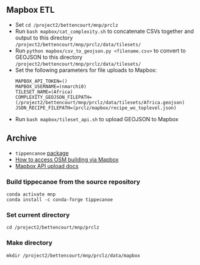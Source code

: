 
## Mapbox ETL ##

* Set `cd /project2/bettencourt/mnp/prclz`
* Run `bash mapbox/cat_complexity.sh` to concatenate CSVs together and output to this directory `/project2/bettencourt/mnp/prclz/data/tilesets/`
* Run `python mapbox/csv_to_geojson.py <filename.csv>` to convert to GEOJSON to this directory `/project2/bettencourt/mnp/prclz/data/tilesets/`
* Set the following parameters for file uploads to Mapbox:
    ```
    MAPBOX_API_TOKEN=()
    MAPBOX_USERNAME=(nmarchi0)
    TILESET_NAME=(Africa)
    COMPLEXITY_GEOJSON_FILEPATH=(/project2/bettencourt/mnp/prclz/data/tilesets/Africa.geojson)
    JSON_RECIPE_FILEPATH=(prclz/mapbox/recipe_wo_toplevel.json)
    ```
 * Run `bash mapbox/tileset_api.sh` to upload GEOJSON to Mapbox



## Archive ##

* `tippencanoe` [package](https://github.com/mapbox/tippecanoe)
* [How to access OSM building via Mapbox](https://github.com/mapbox/malaria-mapping)
* [Mapbox API upload docs](https://docs.mapbox.com/api/maps/#datasets)


### Build tippecanoe from the source repository ###
```
conda activate mnp
conda install -c conda-forge tippecanoe
```

### Set current directory ###
`cd /project2/bettencourt/mnp/prclz`

### Make directory ###
`mkdir /project2/bettencourt/mnp/prclz/data/mapbox`
